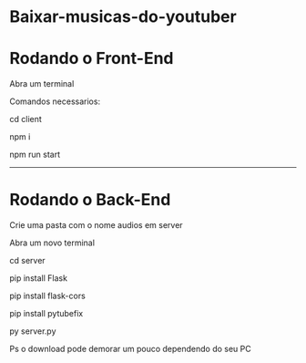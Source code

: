 # Baixar-musicas-do-youtuber

<h1><strong>Rodando o Front-End</strong></h1>

<p>Abra um terminal</p>

Comandos necessarios:

<p>cd client</p>

<p>npm i</p>

<p>npm run start</p>

<hr>

<h1><strong>Rodando o Back-End</strong></h1>

<p>Crie uma pasta com o nome audios em server</p>

<p>Abra um novo terminal</p>

<p>cd server</p>

<p>pip install Flask</p>

<p>pip install flask-cors</p>

<p>pip install pytubefix</p>

<p>py server.py</p>

<p>Ps o download pode demorar um pouco dependendo do seu PC</p>
